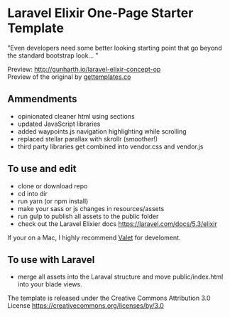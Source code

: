 # Laravel Elixir One-Page Starter Template

"Even developers need some better looking starting point that go beyond the standard bootstrap look... "
 
Preview: http://gunharth.io/laravel-elixir-concept-op  
Preview of the original by [gettemplates.co](http://gettemplates.co/preview/?item=concept-free-website-template-using-bootstrap-framework-multi-purpose)

## Ammendments
- opinionated cleaner html using sections
- updated JavaScript libraries
- added waypoints.js navigation highlighting while scrolling
- replaced stellar parallax with skrollr (smoother!)
- third party libraries get combined into vendor.css and vendor.js

## To use and edit
- clone or download repo
- cd into dir
- run yarn (or npm install)
- make your sass or js changes in resources/assets
- run gulp to publish all assets to the public folder
- check out the Laravel Elixier docs https://laravel.com/docs/5.3/elixir

If your on a Mac, I highly recommend [Valet](https://laravel.com/docs/5.3/valet) for develoment.

## To use with Laravel
- merge all assets into the Laraval structure and move public/index.html into your blade views.

The template is released under the Creative Commons Attribution 3.0 License https://creativecommons.org/licenses/by/3.0
